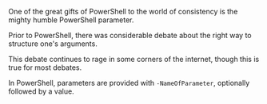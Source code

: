 One of the great gifts of PowerShell to the world of consistency is the mighty humble PowerShell parameter.

Prior to PowerShell, there was considerable debate about the right way to structure one's arguments.

This debate continues to rage in some corners of the internet, though this is true for most debates.

In PowerShell, parameters are provided with `-NameOfParameter`, optionally followed by a value.
